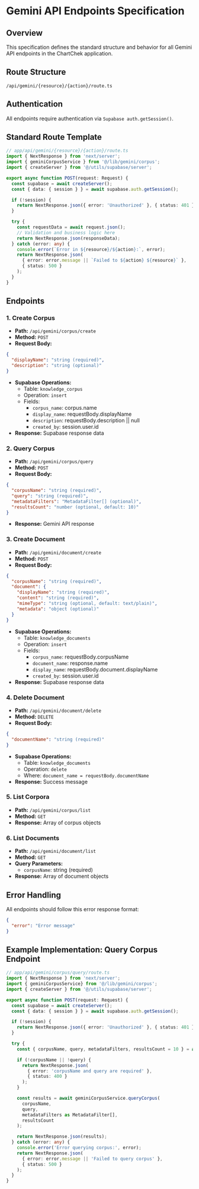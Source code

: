 # Gemini API Endpoints Specification

## Overview
This specification defines the standard structure and behavior for all Gemini API endpoints in the ChartChek application.

## Route Structure
```
/api/gemini/{resource}/{action}/route.ts
```

## Authentication
All endpoints require authentication via `Supabase auth.getSession()`.

## Standard Route Template
```typescript
// app/api/gemini/{resource}/{action}/route.ts
import { NextResponse } from 'next/server';
import { geminiCorpusService } from '@/lib/gemini/corpus';
import { createServer } from '@/utils/supabase/server';

export async function POST(request: Request) {
  const supabase = await createServer();
  const { data: { session } } = await supabase.auth.getSession();

  if (!session) {
    return NextResponse.json({ error: 'Unauthorized' }, { status: 401 });
  }

  try {
    const requestData = await request.json();
    // Validation and business logic here
    return NextResponse.json(responseData);
  } catch (error: any) {
    console.error(`Error in ${resource}/${action}:`, error);
    return NextResponse.json(
      { error: error.message || `Failed to ${action} ${resource}` },
      { status: 500 }
    );
  }
}
```

## Endpoints

### 1. Create Corpus
- **Path:** `/api/gemini/corpus/create`
- **Method:** `POST`
- **Request Body:**
```json
{
  "displayName": "string (required)",
  "description": "string (optional)"
}
```
- **Supabase Operations:**
  - Table: `knowledge_corpus`
  - Operation: `insert`
  - Fields:
    - `corpus_name`: corpus.name
    - `display_name`: requestBody.displayName
    - `description`: requestBody.description || null
    - `created_by`: session.user.id
- **Response:** Supabase response data

### 2. Query Corpus
- **Path:** `/api/gemini/corpus/query`
- **Method:** `POST`
- **Request Body:**
```json
{
  "corpusName": "string (required)",
  "query": "string (required)",
  "metadataFilters": "MetadataFilter[] (optional)",
  "resultsCount": "number (optional, default: 10)"
}
```
- **Response:** Gemini API response

### 3. Create Document
- **Path:** `/api/gemini/document/create`
- **Method:** `POST`
- **Request Body:**
```json
{
  "corpusName": "string (required)",
  "document": {
    "displayName": "string (required)",
    "content": "string (required)",
    "mimeType": "string (optional, default: text/plain)",
    "metadata": "object (optional)"
  }
}
```
- **Supabase Operations:**
  - Table: `knowledge_documents`
  - Operation: `insert`
  - Fields:
    - `corpus_name`: requestBody.corpusName
    - `document_name`: response.name
    - `display_name`: requestBody.document.displayName
    - `created_by`: session.user.id
- **Response:** Supabase response data

### 4. Delete Document
- **Path:** `/api/gemini/document/delete`
- **Method:** `DELETE`
- **Request Body:**
```json
{
  "documentName": "string (required)"
}
```
- **Supabase Operations:**
  - Table: `knowledge_documents`
  - Operation: `delete`
  - Where: `document_name = requestBody.documentName`
- **Response:** Success message

### 5. List Corpora
- **Path:** `/api/gemini/corpus/list`
- **Method:** `GET`
- **Response:** Array of corpus objects

### 6. List Documents
- **Path:** `/api/gemini/document/list`
- **Method:** `GET`
- **Query Parameters:**
  - `corpusName`: string (required)
- **Response:** Array of document objects

## Error Handling
All endpoints should follow this error response format:
```json
{
  "error": "Error message"
}
```

## Example Implementation: Query Corpus Endpoint
```typescript
// app/api/gemini/corpus/query/route.ts
import { NextResponse } from 'next/server';
import { geminiCorpusService} from '@/lib/gemini/corpus';
import { createServer } from '@/utils/supabase/server';

export async function POST(request: Request) {
  const supabase = await createServer();
  const { data: { session } } = await supabase.auth.getSession();

  if (!session) {
    return NextResponse.json({ error: 'Unauthorized' }, { status: 401 });
  }

  try {
    const { corpusName, query, metadataFilters, resultsCount = 10 } = await request.json();

    if (!corpusName || !query) {
      return NextResponse.json(
        { error: 'corpusName and query are required' },
        { status: 400 }
      );
    }

    const results = await geminiCorpusService.queryCorpus(
      corpusName,
      query,
      metadataFilters as MetadataFilter[],
      resultsCount
    );

    return NextResponse.json(results);
  } catch (error: any) {
    console.error('Error querying corpus:', error);
    return NextResponse.json(
      { error: error.message || 'Failed to query corpus' },
      { status: 500 }
    );
  }
}
```

